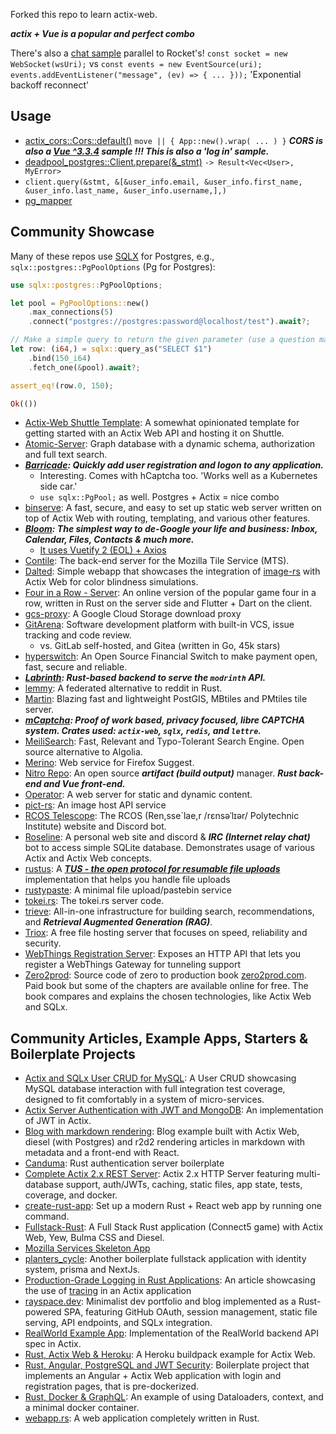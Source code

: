 <!--New!!! Your mom resorts to old ways - stability (...), Austria (which is old), Chinese geomancy (which is old), and the Pope (...) simutaneously.-->
Forked this repo to learn actix-web.

***actix + Vue is a popular and perfect combo***

There's also a [chat sample](websockets/chat/static/index.html) parallel to Rocket's! `const socket = new WebSocket(wsUri);` vs `const events = new EventSource(uri); events.addEventListener("message", (ev) => { ... }));` 'Exponential backoff reconnect'

## Usage
* [actix_cors::Cors::default()](cors/backend/src/main.rs) `move || { App::new().wrap( ... ) }` ***CORS is also a [Vue ^3.3.4](https://github.com/AlexanderPoone/actix/blob/master/cors/frontend/package.json) sample !!! This is also a 'log in' sample.***
* [deadpool_postgres::Client.prepare(&_stmt)](databases/postgres/src/db.rs) `-> Result<Vec<User>, MyError>`
* `client.query(&stmt, &[&user_info.email, &user_info.first_name, &user_info.last_name, &user_info.username,],)`
* [pg_mapper](databases/postgres/src/models.rs)

## Community Showcase
Many of these repos use [SQLX](https://github.com/launchbadge/sqlx) for Postgres, e.g., `sqlx::postgres::PgPoolOptions` (Pg for Postgres):
```rust
use sqlx::postgres::PgPoolOptions;

let pool = PgPoolOptions::new()
    .max_connections(5)
    .connect("postgres://postgres:password@localhost/test").await?;        // Alex: Get this from ENV

// Make a simple query to return the given parameter (use a question mark `?` instead of `$1` for MySQL/MariaDB)
let row: (i64,) = sqlx::query_as("SELECT $1")
    .bind(150_i64)                                                         // Alex: This is even nicer than SQLAlchemy in Python
    .fetch_one(&pool).await?;

assert_eq!(row.0, 150);

Ok(())
```
- [Actix-Web Shuttle Template](https://github.com/sentinel1909/shuttle-templat-actix/blob/master/Cargo.toml): A somewhat opinionated template for getting started with an Actix Web API and hosting it on Shuttle.
- [Atomic-Server](https://github.com/joepio/atomic-data-rust/blob/master/Cargo.toml): Graph database with a dynamic schema, authorization and full text search.
- ***[Barricade](https://github.com/purton-tech/barricade/blob/master/Cargo.toml): Quickly add user registration and logon to any application.***
  - Interesting. Comes with hCaptcha too. 'Works well as a Kubernetes side car.'
  - `use sqlx::PgPool;` as well. Postgres + Actix = nice combo
- [binserve](https://github.com/mufeedvh/binserve/blob/master/Cargo.toml): A fast, secure, and easy to set up static web server written on top of Actix Web with routing, templating, and various other features.
- ***[Bloom](https://github.com/skerkour/bloom-legacy/blob/master/Cargo.toml): The simplest way to de-Google your life and business: Inbox, Calendar, Files, Contacts & much more.***
  - [It uses Vuetify 2 (EOL) + Axios](https://github.com/skerkour/bloom-legacy/blob/fa91a0fcfb779a5657cbbbfaf9ea305e79570122/webapp/package.json)
- [Contile](https://github.com/mozilla-services/contile/blob/master/Cargo.toml): The back-end server for the Mozilla Tile Service (MTS).
- [Dalted](https://github.com/carrascomj/dalted/blob/master/Cargo.toml): Simple webapp that showcases the integration of [image-rs](https://github.com/image-rs/image) with Actix Web for color blindness simulations.
- [Four in a Row - Server](https://github.com/ffactory-ofcl/fourinarow-server/blob/master/Cargo.toml): An online version of the popular game four in a row, written in Rust on the server side and Flutter + Dart on the client.
- [gcs-proxy](https://github.com/guaychou/gcs-proxy/blob/master/Cargo.toml): A Google Cloud Storage download proxy
- [GitArena](https://github.com/mellowagain/gitarena/blob/master/Cargo.toml): Software development platform with built-in VCS, issue tracking and code review.
  - vs. GitLab self-hosted, and Gitea (written in Go, 45k stars)
- [hyperswitch](https://github.com/juspay/hyperswitch/blob/master/Cargo.toml): An Open Source Financial Switch to make payment open, fast, secure and reliable.
- ***[Labrinth](https://github.com/modrinth/labrinth/blob/master/Cargo.toml): Rust-based backend to serve the `modrinth` API.***
- [lemmy](https://github.com/dessalines/lemmy/blob/master/Cargo.toml): A federated alternative to reddit in Rust.
- [Martin](https://github.com/maplibre/martin/blob/master/Cargo.toml): Blazing fast and lightweight PostGIS, MBtiles and PMtiles tile server.
- ***[mCaptcha](https://github.com/mCaptcha/mCaptcha/blob/master/Cargo.toml): Proof of work based, privacy focused, libre CAPTCHA system. Crates used: `actix-web`, `sqlx`, `redis`, and `lettre`.***
- [MeiliSearch](https://github.com/meilisearch/MeiliSearch/blob/master/Cargo.toml): Fast, Relevant and Typo-Tolerant Search Engine. Open source alternative to Algolia.
- [Merino](https://github.com/mozilla-services/merino/blob/master/Cargo.toml): Web service for Firefox Suggest.
- [Nitro Repo](https://github.com/wherkamp/nitro_repo/blob/master/Cargo.toml): An open source ***artifact (build output)*** manager. ***Rust back-end and Vue front-end.***
- [Operator](https://github.com/mkantor/operator/blob/master/Cargo.toml): A web server for static and dynamic content.
- [pict-rs](https://git.asonix.dog/asonix/pict-rs/blob/master/Cargo.toml): An image host API service
- [RCOS Telescope](https://github.com/rcos/Telescope/blob/master/Cargo.toml): The RCOS (Ren,sse`lae,r /rɛnsəˈlɪər/ Polytechnic Institute) website and Discord bot.
- [Roseline](https://github.com/DoumanAsh/roseline.rs/blob/master/Cargo.toml): A personal web site and discord & ***IRC (Internet relay chat)*** bot to access simple SQLite database. Demonstrates usage of various Actix and Actix Web concepts.
- [rustus](https://github.com/s3rius/rustus/blob/master/Cargo.toml): A ***[TUS - the open protocol for resumable file uploads](https://github.com/tus/tusd)*** implementation that helps you handle file uploads
- [rustypaste](https://github.com/orhun/rustypaste/blob/master/Cargo.toml): A minimal file upload/pastebin service
- [tokei.rs](https://github.com/XAMPPRocky/tokei_rs/blob/master/Cargo.toml): The tokei.rs server code.
- [trieve](https://github.com/devflowinc/trieve/blob/master/Cargo.toml): All-in-one infrastructure for building search, recommendations, and ***Retrieval Augmented Generation (RAG)***.
- [Triox](https://github.com/Trioxidation/Triox/blob/master/Cargo.toml): A free file hosting server that focuses on speed, reliability and security.
- [WebThings Registration Server](https://github.com/WebThingsIO/registration_server/blob/master/Cargo.toml): Exposes an HTTP API that lets you register a WebThings Gateway for tunneling support
- [Zero2prod](https://github.com/LukeMathWalker/zero-to-production/blob/master/Cargo.toml): Source code of zero to production book [zero2prod.com](https://www.zero2prod.com). Paid book but some of the chapters are available online for free. The book compares and explains the chosen technologies, like Actix Web and SQLx.

## Community Articles, Example Apps, Starters & Boilerplate Projects

- [Actix and SQLx User CRUD for MySQL](https://github.com/jamesjmeyer210/actix_sqlx_mysql_user_crud): A User CRUD showcasing MySQL database interaction with full integration test coverage, designed to fit comfortably in a system of micro-services.
- [Actix Server Authentication with JWT and MongoDB](https://github.com/emreyalvac/actix-web-jwt/): An implementation of JWT in Actix.
- [Blog with markdown rendering](https://github.com/gemini-15/blog-engine): Blog example built with Actix Web, diesel (with Postgres) and r2d2 rendering articles in markdown with metadata and a front-end with React.
- [Canduma](https://github.com/clifinger/canduma): Rust authentication server boilerplate
- [Complete Actix 2.x REST Server](https://github.com/ddimaria/rust-actix-example): Actix 2.x HTTP Server featuring multi-database support, auth/JWTs, caching, static files, app state, tests, coverage, and docker.
- [create-rust-app](https://github.com/Wulf/create-rust-app): Set up a modern Rust + React web app by running one command.
- [Fullstack-Rust](https://github.com/vascokk/fullstack-rust): A Full Stack Rust application (Connect5 game) with Actix Web, Yew, Bulma CSS and Diesel.
- [Mozilla Services Skeleton App](https://github.com/mozilla-services/skeleton)
- [planters_cycle](https://github.com/grimm-integrations/planters_cycle): Another boilerplate fullstack application with identity system, prisma and NextJs.
- [Production-Grade Logging in Rust Applications](https://medium.com/better-programming/production-grade-logging-in-rust-applications-2c7fffd108a6): An article showcasing the use of [tracing](https://github.com/tokio-rs/tracing) in an Actix application
- [rayspace.dev](https://github.com/ryspc/rayspace.dev): Minimalist dev portfolio and blog implemented as a Rust-powered SPA, featuring GitHub OAuth, session management, static file serving, API endpoints, and SQLx integration.
- [RealWorld Example App](https://github.com/fairingrey/actix-realworld-example-app): Implementation of the RealWorld backend API spec in Actix.
- [Rust, Actix Web & Heroku](https://github.com/emk/rust-buildpack-example-actix): A Heroku buildpack example for Actix Web.
- [Rust, Angular, PostgreSQL and JWT Security](https://github.com/stav121/actix-angular-project-template): Boilerplate project that implements an Angular + Actix Web application with login and registration pages, that is pre-dockerized.
- [Rust, Docker & GraphQL](https://github.com/jayy-lmao/rust-graphql-docker): An example of using Dataloaders, context, and a minimal docker container.
- [webapp.rs](https://github.com/saschagrunert/webapp.rs): A web application completely written in Rust.
